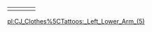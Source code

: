 |     |     |     |     |
|-----|-----|-----|-----|
|     |     |     |     |

[pl:CJ\_Clothes%5CTattoos:\_Left\_Lower\_Arm\_(5)](/pl:CJ_Clothes%5CTattoos:_Left_Lower_Arm_(5).md "wikilink")

